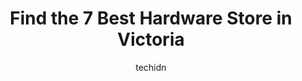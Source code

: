---
layout: ampstory
image: https://i0.wp.com/www.auto.or.id/wp-content/uploads/2023/06/cook-street-castle-0-victoria-1686324073.jpeg?resize=640,853
author: techidn
featured: false
description: Victoria, British Columbia, Canada is a haven for Hardware Store enthusiasts, boasting an impressive array of 7 top-notch establishments. Whether youre a seasoned connoisseur or simply curi
title: Find the 7 Best Hardware Store in Victoria
cover:
   title: Find the 7 Best Hardware Store in Victoria
   subtitle: AUTO.OR.ID
   background: https://www.auto.or.id/wp-content/uploads/2023/06/cook-street-castle-0-victoria-1686324073.jpeg

pages: 
 - layout: thirds
   top: <h1>#1 Lowes Home Improvement</h1>
   bottom: "<p>Great selection, good prices, friendly staff. I have 3 problems with this store though. 1) There are no shopping carts at the entrance, as you would expect with every oth</p>"
   background: https://www.auto.or.id/wp-content/uploads/2023/06/cook-street-castle-1-victoria-1686324074.jpeg
   backgroundblur: true
 - layout: thirds
   top: <h1>#2 Lowes Home Improvement</h1>
   bottom: "<p>850 Langford Pkwy, Victoria, BC V9B 2P3, Canada</p>"
   background: https://www.auto.or.id/wp-content/uploads/2023/06/cook-street-castle-2-victoria-1686324075.jpeg
   cta:
      link: https://www.auto.or.id/find-the-7-best-hardware-store-in-victoria/
      text: Find the 7 Best Hardware Store in Victoria
 - layout: thirds
   top: <h1>#3 Cook Street Castle</h1>
   bottom: "<p>1720 Cook St, Victoria, BC V8T 3P3, Canada</p>"
   background: https://images.unsplash.com/photo-1598560342586-54fac322e093?ixlib=rb-4.0.3&ixid=MnwxMjA3fDB8MHxwaG90by1wYWdlfHx8fGVufDB8fHx8&auto=format&fit=crop&w=640&h=853&q=80
   cta:
      link: https://www.auto.or.id/find-the-7-best-hardware-store-in-victoria/
      text: Find the 7 Best Hardware Store in Victoria
 - layout: thirds
   top: <h1>#4 Oak Bay Home Hardware</h1>
   bottom: "<p>1911 Oak Bay Ave, Victoria, BC V8R 1C8, Canada</p>"
   background: https://images.unsplash.com/photo-1639927671345-157606d5ac2e?ixlib=rb-4.0.3&ixid=MnwxMjA3fDB8MHxwaG90by1wYWdlfHx8fGVufDB8fHx8&auto=format&fit=crop&w=640&h=853&q=80
   cta:
      link: https://www.auto.or.id/find-the-7-best-hardware-store-in-victoria/
      text: Find the 7 Best Hardware Store in Victoria
 - layout: thirds
   top: <h1>#5 Lee Valley</h1>
   bottom: "<p>314 Wale Rd, Victoria, BC V9B 0J8, Canada</p>"
   background: https://images.unsplash.com/photo-1665065337441-699748f75598?ixlib=rb-4.0.3&ixid=MnwxMjA3fDB8MHxwaG90by1wYWdlfHx8fGVufDB8fHx8&auto=format&fit=crop&w=640&h=853&q=80
   cta:
      link: https://www.auto.or.id/find-the-7-best-hardware-store-in-victoria/
      text: Find the 7 Best Hardware Store in Victoria
 - layout: thirds
   top: <h1>#6 Industrial Plastics & Paints</h1>
   bottom: "<p>776 Cloverdale Ave, Victoria, BC V8X 2S7, Canada</p>"
   background: https://images.unsplash.com/photo-1619843810942-f8010bb6916c?ixlib=rb-4.0.3&ixid=MnwxMjA3fDB8MHxwaG90by1wYWdlfHx8fGVufDB8fHx8&auto=format&fit=crop&w=640&h=853&q=80
   cta:
      link: https://www.auto.or.id/find-the-7-best-hardware-store-in-victoria/
      text: Find the 7 Best Hardware Store in Victoria
 - layout: thirds
   top: <h1>#7 Ross Bay Home Hardware</h1>
   bottom: "<p>1584 Fairfield Rd, Victoria, BC V8S 1G1, Canada</p>"
   background: https://images.unsplash.com/photo-1622398703904-7ae5d55f8e1a?ixlib=rb-4.0.3&ixid=MnwxMjA3fDB8MHxwaG90by1wYWdlfHx8fGVufDB8fHx8&auto=format&fit=crop&w=640&h=853&q=80
   cta:
      link: https://www.auto.or.id/find-the-7-best-hardware-store-in-victoria/
      text: Find the 7 Best Hardware Store in Victoria
 - layout: thirds
   middle: Continue reading...
   background: https://images.unsplash.com/photo-1504887764023-6f27056d186c?ixlib=rb-4.0.3&ixid=MnwxMjA3fDB8MHxwaG90by1wYWdlfHx8fGVufDB8fHx8&auto=format&fit=crop&w=640&h=853&q=80
   cta:
      link: https://www.auto.or.id/find-the-7-best-hardware-store-in-victoria/
      text: Find the 7 Best Hardware Store in Victoria

---